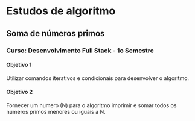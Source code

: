 # Estudos de algoritmo

## Soma de números primos

### Curso: Desenvolvimento Full Stack - 1o Semestre

#### Objetivo 1
Utilizar comandos iterativos e condicionais para desenvolver o algoritmo.

#### Objetivo 2
Fornecer um numero (N) para o algoritmo imprimir e somar todos os numeros primos menores ou iguais a N.
